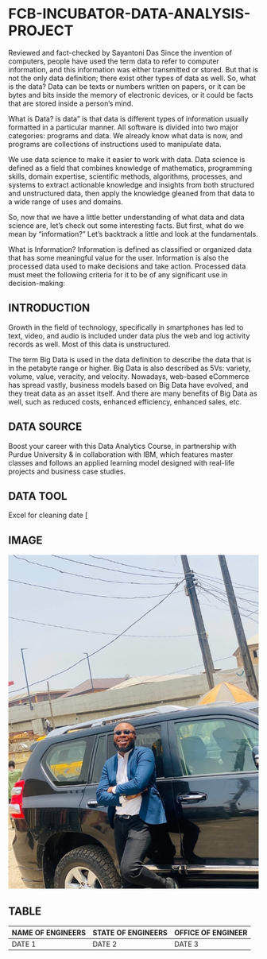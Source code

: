 # FCB-INCUBATOR-DATA-ANALYSIS-PROJECT

Reviewed and fact-checked by Sayantoni Das
Since the invention of computers, people have used the term data to refer to computer information, and this information was either transmitted or stored. But that is not the only data definition; there exist other types of data as well. So, what is the data? Data can be texts or numbers written on papers, or it can be bytes and bits inside the memory of electronic devices, or it could be facts that are stored inside a person’s mind.

What is Data?
is data” is that data is different types of information usually formatted in a particular manner. All software is divided into two major categories: programs and data. We already know what data is now, and programs are collections of instructions used to manipulate data.

We use data science to make it easier to work with data. Data science is defined as a field that combines knowledge of mathematics, programming skills, domain expertise, scientific methods, algorithms, processes, and systems to extract actionable knowledge and insights from both structured and unstructured data, then apply the knowledge gleaned from that data to a wide range of uses and domains.

So, now that we have a little better understanding of what data and data science are, let’s check out some interesting facts. But first, what do we mean by “information?” Let’s backtrack a little and look at the fundamentals.

What is Information?
Information is defined as classified or organized data that has some meaningful value for the user. Information is also the processed data used to make decisions and take action. Processed data must meet the following criteria for it to be of any significant use in decision-making:


## INTRODUCTION 

Growth in the field of technology, specifically in smartphones has led to text, video, and audio is included under data plus the web and log activity records as well. Most of this data is unstructured.

The term Big Data is used in the data definition to describe the data that is in the petabyte range or higher. Big Data is also described as 5Vs: variety, volume, value, veracity, and velocity. Nowadays, web-based eCommerce has spread vastly, business models based on Big Data have evolved, and they treat data as an asset itself. And there are many benefits of Big Data as well, such as reduced costs, enhanced efficiency, enhanced sales, etc.

## DATA SOURCE

Boost your career with this Data Analytics Course, in partnership with Purdue University & in collaboration with IBM, which features master classes and follows an applied learning model designed with real-life projects and business case studies.

## DATA TOOL
Excel for cleaning date [

## IMAGE
![](photo_2024-05-28_10-35-14.jpg)

## TABLE
|NAME OF ENGINEERS | STATE OF ENGINEERS | OFFICE OF ENGINEER|
|------------------| -------------------| ------------------|
|DATE 1| DATE 2| DATE 3|
